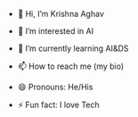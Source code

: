 - 👋 Hi, I’m Krishna Aghav
- 👀 I’m interested in AI 
- 🌱 I’m currently learning AI&DS 

- 📫 How to reach me (my bio)
- 😄 Pronouns: He/His
- ⚡ Fun fact: I love Tech

<!---
LordAK69/LordAK69 is a ✨ special ✨ repository because its `README.md` (this file) appears on your GitHub profile.
You can click the Preview link to take a look at your changes.
--->
